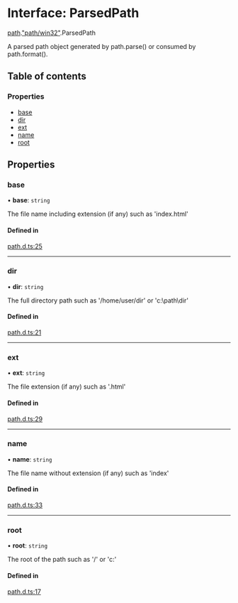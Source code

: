 # Interface: ParsedPath

[path](../modules/path.md).["path/win32"](../modules/path._path_win32_.md).ParsedPath

A parsed path object generated by path.parse() or consumed by path.format().

## Table of contents

### Properties

- [base](path._path_win32_.ParsedPath.md#base)
- [dir](path._path_win32_.ParsedPath.md#dir)
- [ext](path._path_win32_.ParsedPath.md#ext)
- [name](path._path_win32_.ParsedPath.md#name)
- [root](path._path_win32_.ParsedPath.md#root)

## Properties

### base

• **base**: `string`

The file name including extension (if any) such as 'index.html'

#### Defined in

[path.d.ts:25](https://github.com/goodcodedev/bun-types/blob/8bd1b3a/path.d.ts#L25)

___

### dir

• **dir**: `string`

The full directory path such as '/home/user/dir' or 'c:\path\dir'

#### Defined in

[path.d.ts:21](https://github.com/goodcodedev/bun-types/blob/8bd1b3a/path.d.ts#L21)

___

### ext

• **ext**: `string`

The file extension (if any) such as '.html'

#### Defined in

[path.d.ts:29](https://github.com/goodcodedev/bun-types/blob/8bd1b3a/path.d.ts#L29)

___

### name

• **name**: `string`

The file name without extension (if any) such as 'index'

#### Defined in

[path.d.ts:33](https://github.com/goodcodedev/bun-types/blob/8bd1b3a/path.d.ts#L33)

___

### root

• **root**: `string`

The root of the path such as '/' or 'c:\'

#### Defined in

[path.d.ts:17](https://github.com/goodcodedev/bun-types/blob/8bd1b3a/path.d.ts#L17)
